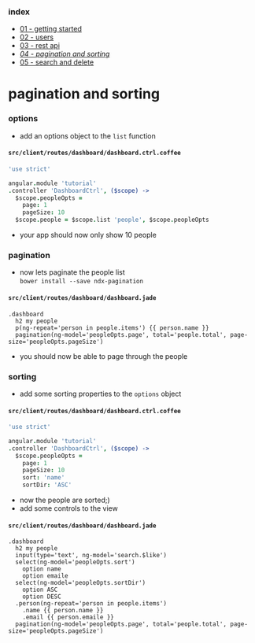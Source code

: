 ### index
- [01 - getting started](https://ndxbxrme.github.io/ndx-framework/docs/tutorial/01_getting_started.html)
- [02 - users](https://ndxbxrme.github.io/ndx-framework/docs/tutorial/02_users.html)
- [03 - rest api](https://ndxbxrme.github.io/ndx-framework/docs/tutorial/03_restapi.html)
- _[04 - pagination and sorting](https://ndxbxrme.github.io/ndx-framework/docs/tutorial/04_paging_and_sorting.html)_
- [05 - search and delete](https://ndxbxrme.github.io/ndx-framework/docs/tutorial/05_search_and_delete)

# pagination and sorting
### options
- add an options object to the `list` function  

#### `src/client/routes/dashboard/dashboard.ctrl.coffee`  

```coffeescript
'use strict'

angular.module 'tutorial'
.controller 'DashboardCtrl', ($scope) ->
  $scope.peopleOpts =
    page: 1
    pageSize: 10
  $scope.people = $scope.list 'people', $scope.peopleOpts
```

- your app should now only show 10 people  

### pagination
- now lets paginate the people list  
`bower install --save ndx-pagination`  

#### `src/client/routes/dashboard/dashboard.jade` 

```jade
.dashboard
  h2 my people
  p(ng-repeat='person in people.items') {{ person.name }}
  pagination(ng-model='peopleOpts.page', total='people.total', page-size='peopleOpts.pageSize')
```
- you should now be able to page through the people  

### sorting
- add some sorting properties to the `options` object

#### `src/client/routes/dashboard/dashboard.ctrl.coffee`  

```coffeescript
'use strict'

angular.module 'tutorial'
.controller 'DashboardCtrl', ($scope) ->
  $scope.peopleOpts =
    page: 1
    pageSize: 10
    sort: 'name'
    sortDir: 'ASC'
```   

- now the people are sorted;)
- add some controls to the view

#### `src/client/routes/dashboard/dashboard.jade` 

```jade
.dashboard
  h2 my people
  input(type='text', ng-model='search.$like')
  select(ng-model='peopleOpts.sort')
    option name
    option emaile
  select(ng-model='peopleOpts.sortDir')
    option ASC
    option DESC
  .person(ng-repeat='person in people.items') 
    .name {{ person.name }}
    .email {{ person.emaile }}
  pagination(ng-model='peopleOpts.page', total='people.total', page-size='peopleOpts.pageSize')
```